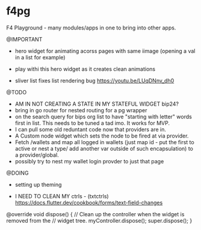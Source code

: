 # f4pg
 F4 Playground - many modules/apps in one to bring into other apps.

 @IMPORTANT
 - hero widget for animating acorss pages with same iimage (opening a val in a list for example)
 - play withi this hero widget as it creates clean animations

 - sliver list fixes list rendering bug https://youtu.be/LUqDNnv_dh0

 @TODO
 - AM IN NOT CREATING A STATE IN MY STATEFUL WIDGET bip24? 
 - bring in go router for nested routing for a pg wrapper
 - on the search query for bips org list to have "starting with letter" words first in list. This needs to be tuned a tad imo. It works for MVP.
 - I can pull some old reduntant code now that providers are in.
 - A Custom node widget which sets the node to be fired at via provider.
 - Fetch /wallets and map all logged in wallets (just map id - put the first to active or nest a type/ add another var outside of such encapsulation) to a provider/global.
 - possibly try to nest my wallet login provder to just that page

 @DOING
 - setting up theming


 - I NEED TO CLEAN MY ctrls - (txtctrls) https://docs.flutter.dev/cookbook/forms/text-field-changes

 @override
  void dispose() {
    // Clean up the controller when the widget is removed from the
    // widget tree.
    myController.dispose();
    super.dispose();
  }
